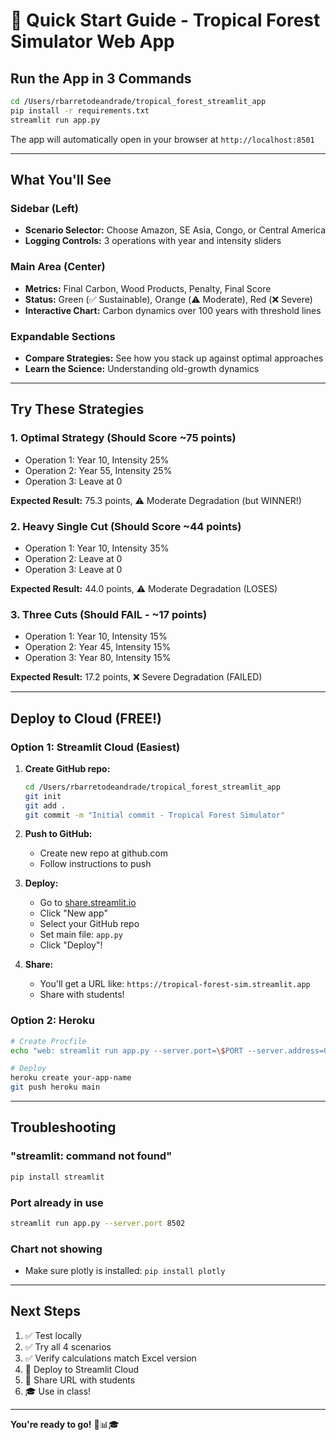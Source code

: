 # 🚀 Quick Start Guide - Tropical Forest Simulator Web App

## Run the App in 3 Commands

```bash
cd /Users/rbarretodeandrade/tropical_forest_streamlit_app
pip install -r requirements.txt
streamlit run app.py
```

The app will automatically open in your browser at `http://localhost:8501`

---

## What You'll See

### Sidebar (Left)
- **Scenario Selector:** Choose Amazon, SE Asia, Congo, or Central America
- **Logging Controls:** 3 operations with year and intensity sliders

### Main Area (Center)
- **Metrics:** Final Carbon, Wood Products, Penalty, Final Score
- **Status:** Green (✅ Sustainable), Orange (⚠️ Moderate), Red (❌ Severe)
- **Interactive Chart:** Carbon dynamics over 100 years with threshold lines

### Expandable Sections
- **Compare Strategies:** See how you stack up against optimal approaches
- **Learn the Science:** Understanding old-growth dynamics

---

## Try These Strategies

### 1. Optimal Strategy (Should Score ~75 points)
- Operation 1: Year 10, Intensity 25%
- Operation 2: Year 55, Intensity 25%
- Operation 3: Leave at 0

**Expected Result:** 75.3 points, ⚠️ Moderate Degradation (but WINNER!)

### 2. Heavy Single Cut (Should Score ~44 points)
- Operation 1: Year 10, Intensity 35%
- Operation 2: Leave at 0
- Operation 3: Leave at 0

**Expected Result:** 44.0 points, ⚠️ Moderate Degradation (LOSES)

### 3. Three Cuts (Should FAIL - ~17 points)
- Operation 1: Year 10, Intensity 15%
- Operation 2: Year 45, Intensity 15%
- Operation 3: Year 80, Intensity 15%

**Expected Result:** 17.2 points, ❌ Severe Degradation (FAILED)

---

## Deploy to Cloud (FREE!)

### Option 1: Streamlit Cloud (Easiest)

1. **Create GitHub repo:**
   ```bash
   cd /Users/rbarretodeandrade/tropical_forest_streamlit_app
   git init
   git add .
   git commit -m "Initial commit - Tropical Forest Simulator"
   ```

2. **Push to GitHub:**
   - Create new repo at github.com
   - Follow instructions to push

3. **Deploy:**
   - Go to [share.streamlit.io](https://share.streamlit.io)
   - Click "New app"
   - Select your GitHub repo
   - Set main file: `app.py`
   - Click "Deploy"!

4. **Share:**
   - You'll get a URL like: `https://tropical-forest-sim.streamlit.app`
   - Share with students!

### Option 2: Heroku

```bash
# Create Procfile
echo "web: streamlit run app.py --server.port=\$PORT --server.address=0.0.0.0" > Procfile

# Deploy
heroku create your-app-name
git push heroku main
```

---

## Troubleshooting

### "streamlit: command not found"
```bash
pip install streamlit
```

### Port already in use
```bash
streamlit run app.py --server.port 8502
```

### Chart not showing
- Make sure plotly is installed: `pip install plotly`

---

## Next Steps

1. ✅ Test locally
2. ✅ Try all 4 scenarios
3. ✅ Verify calculations match Excel version
4. 🚀 Deploy to Streamlit Cloud
5. 📧 Share URL with students
6. 🎓 Use in class!

---

**You're ready to go!** 🌴📊🎓
